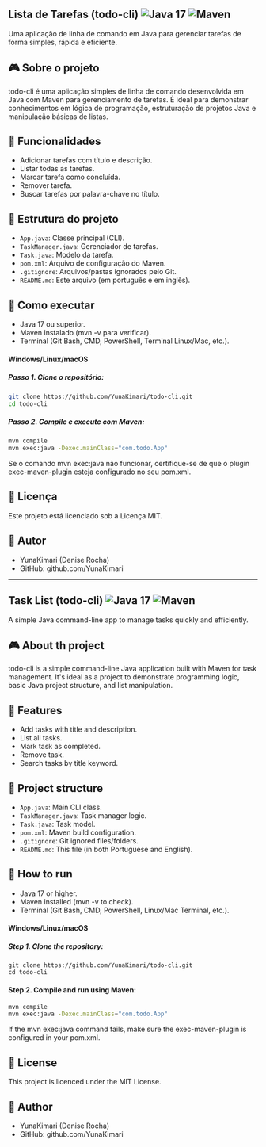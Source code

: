 ## Lista de Tarefas (todo-cli) ![Java 17](https://img.shields.io/badge/Java-17-red?logo=java) ![Maven](https://img.shields.io/badge/Maven-Build%20Tool-orange?logo=apachemaven)
Uma aplicação de linha de comando em Java para gerenciar tarefas de forma simples, rápida e eficiente.

## 🎮 Sobre o projeto
todo-cli é uma aplicação simples de linha de comando desenvolvida em Java com Maven para gerenciamento de tarefas. É ideal para demonstrar conhecimentos em lógica de programação, estruturação de projetos Java e manipulação
básicas de listas.

## 🔧 Funcionalidades
- Adicionar tarefas com título e descrição.
- Listar todas as tarefas.
- Marcar tarefa como concluída.
- Remover tarefa.
- Buscar tarefas por palavra-chave no título.

## 📁 Estrutura do projeto
- `App.java`: Classe principal (CLI).
- `TaskManager.java`: Gerenciador de tarefas.
- `Task.java`: Modelo da tarefa.
- `pom.xml`: Arquivo de configuração do Maven.
- `.gitignore`: Arquivos/pastas ignorados pelo Git.
- `README.md`: Este arquivo (em português e em inglês).

## 🚀 Como executar
- Java 17 ou superior.
- Maven instalado (mvn -v para verificar).
- Terminal (Git Bash, CMD, PowerShell, Terminal Linux/Mac, etc.).

#### Windows/Linux/macOS 
##### Passo 1. Clone o repositório:
```bash
git clone https://github.com/YunaKimari/todo-cli.git
cd todo-cli
```

##### Passo 2. Compile e execute com Maven:
```bash
mvn compile
mvn exec:java -Dexec.mainClass="com.todo.App"
```

Se o comando mvn exec:java não funcionar, certifique-se de que o plugin exec-maven-plugin esteja configurado no seu pom.xml.

## 📄 Licença
Este projeto está licenciado sob a Licença MIT.

## 👤 Autor
- YunaKimari (Denise Rocha)
- GitHub: github.com/YunaKimari

---

## Task List (todo-cli) ![Java 17](https://img.shields.io/badge/Java-17-red?logo=java) ![Maven](https://img.shields.io/badge/Maven-Build%20Tool-orange?logo=apachemaven)
A simple Java command-line app to manage tasks quickly and efficiently.

## 🎮 About th project
todo-cli is a simple command-line Java application built with Maven for task management. It's ideal as a project to demonstrate programming logic, basic Java project structure, and list manipulation.

## 🔧 Features
- Add tasks with title and description.
- List all tasks.
- Mark task as completed.
- Remove task.
- Search tasks by title keyword.

## 📁 Project structure
- `App.java`: Main CLI class.
- `TaskManager.java`: Task manager logic.
- `Task.java`: Task model.
- `pom.xml`: Maven build configuration.
- `.gitignore`: Git ignored files/folders.
- `README.md`: This file (in both Portuguese and English).

## 🚀 How to run
- Java 17 or higher.
- Maven installed (mvn -v to check).
- Terminal (Git Bash, CMD, PowerShell, Linux/Mac Terminal, etc.).

#### Windows/Linux/macOS
##### Step 1. Clone the repository:
```bach
git clone https://github.com/YunaKimari/todo-cli.git
cd todo-cli
```

#### Step 2. Compile and run using Maven:
```bash
mvn compile
mvn exec:java -Dexec.mainClass="com.todo.App"
```

If the mvn exec:java command fails, make sure the exec-maven-plugin is configured in your pom.xml.

## 📄 License
This project is licenced under the MIT License.

## 👤 Author
- YunaKimari (Denise Rocha)
- GitHub: github.com/YunaKimari
